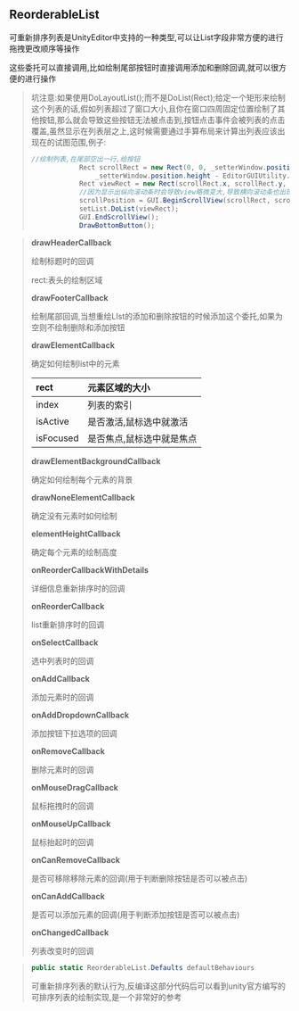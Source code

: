 ## ReorderableList

可重新排序列表是UnityEditor中支持的一种类型,可以让List字段非常方便的进行拖拽更改顺序等操作

这些委托可以直接调用,比如绘制尾部按钮时直接调用添加和删除回调,就可以很方便的进行操作

> 坑注意:如果使用DoLayoutList();而不是DoList(Rect);给定一个矩形来绘制这个列表的话,假如列表超过了窗口大小,且你在窗口四周固定位置绘制了其他按钮,那么就会导致这些按钮无法被点击到,按钮点击事件会被列表的点击覆盖,虽然显示在列表层之上,这时候需要通过手算布局来计算出列表应该出现在的试图范围,例子:
>
> ```c#
> //绘制列表,在尾部空出一行,给按钮
>             Rect scrollRect = new Rect(0, 0, _setterWindow.position.width,
>                 _setterWindow.position.height - EditorGUIUtility.singleLineHeight);
>             Rect viewRect = new Rect(scrollRect.x, scrollRect.y, scrollRect.width, setList.GetHeight());
>             //因为显示出纵向滚动条时会导致view略微变大,导致横向滚动条也出现,影响观感,直接禁掉
>             scrollPosition = GUI.BeginScrollView(scrollRect, scrollPosition, viewRect, false, false, GUIStyle.none, GUI.skin.verticalScrollbar);
>             setList.DoList(viewRect);
>             GUI.EndScrollView();
>             DrawBottomButton();
> ```
>
> 

> **drawHeaderCallback**
>
> 绘制标题时的回调
>
> rect:表头的绘制区域
>
> **drawFooterCallback**
>
> 绘制尾部回调,当想重绘LIst的添加和删除按钮的时候添加这个委托,如果为空则不绘制删除和添加按钮
>
> **drawElementCallback**
>
> 确定如何绘制list中的元素
>
> | rect      | 元素区域的大小            |
> | :-------- | :------------------------ |
> | index     | 列表的索引                |
> | isActive  | 是否激活,鼠标选中就激活   |
> | isFocused | 是否焦点,鼠标选中就是焦点 |
>
> **drawElementBackgroundCallback** 
>
> 确定如何绘制每个元素的背景
>
> **drawNoneElementCallback**
>
> 确定没有元素时如何绘制
>
> **elementHeightCallback**
>
> 确定每个元素的绘制高度
>
> **onReorderCallbackWithDetails**
>
> 详细信息重新排序时的回调
>
> **onReorderCallback**
>
> list重新排序时的回调
>
> **onSelectCallback**
>
> 选中列表时的回调
>
> **onAddCallback**
>
> 添加元素时的回调
>
> **onAddDropdownCallback**
>
> 添加按钮下拉选项的回调
>
> **onRemoveCallback**
>
> 删除元素时的回调
>
> **onMouseDragCallback**
>
> 鼠标拖拽时的回调
>
> **onMouseUpCallback**
>
> 鼠标抬起时的回调
>
> **onCanRemoveCallback**
>
> 是否可移除移除元素的回调(用于判断删除按钮是否可以被点击)
>
> **onCanAddCallback**
>
> 是否可以添加元素的回调(用于判断添加按钮是否可以被点击)
>
> **onChangedCallback**
>
> 列表改变时的回调

> ```c#
> public static ReorderableList.Defaults defaultBehaviours
> ```
>
> 可重新排序列表的默认行为,反编译这部分代码后可以看到unity官方编写的可排序列表的绘制实现,是一个非常好的参考